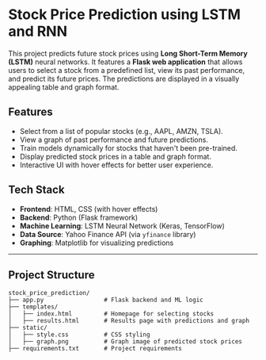 # Stock Price Prediction using LSTM and RNN

This project predicts future stock prices using **Long Short-Term Memory (LSTM)** neural networks. It features a **Flask web application** that allows users to select a stock from a predefined list, view its past performance, and predict its future prices. The predictions are displayed in a visually appealing table and graph format.

## Features

- Select from a list of popular stocks (e.g., AAPL, AMZN, TSLA).
- View a graph of past performance and future predictions.
- Train models dynamically for stocks that haven't been pre-trained.
- Display predicted stock prices in a table and graph format.
- Interactive UI with hover effects for better user experience.

## Tech Stack

- **Frontend**: HTML, CSS (with hover effects)
- **Backend**: Python (Flask framework)
- **Machine Learning**: LSTM Neural Network (Keras, TensorFlow)
- **Data Source**: Yahoo Finance API (via `yfinance` library)
- **Graphing**: Matplotlib for visualizing predictions

---

## Project Structure

```plaintext
stock_price_prediction/
├── app.py                 # Flask backend and ML logic
├── templates/
│   ├── index.html         # Homepage for selecting stocks
│   ├── results.html       # Results page with predictions and graph
├── static/
│   ├── style.css          # CSS styling
│   ├── graph.png          # Graph image of predicted stock prices
├── requirements.txt       # Project requirements
